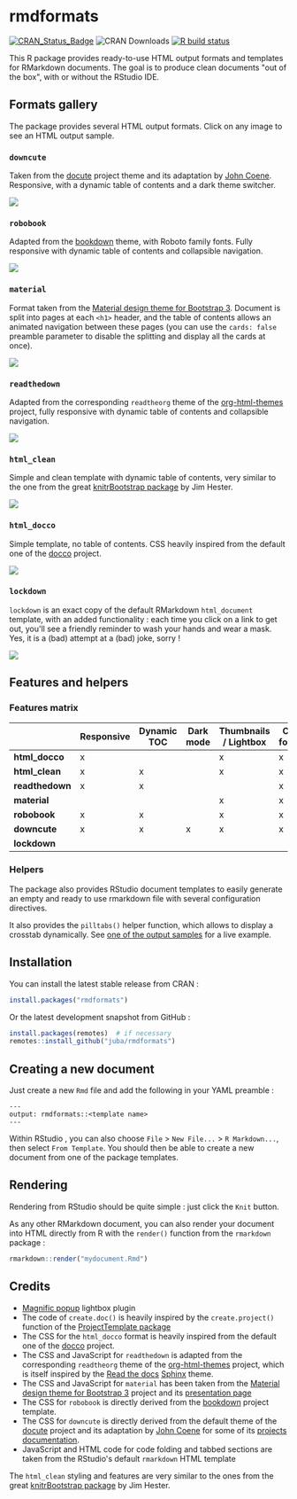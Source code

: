 # rmdformats

[![CRAN_Status_Badge](http://www.r-pkg.org/badges/version-ago/rmdformats)](https://cran.r-project.org/package=rmdformats)
![CRAN Downloads](http://cranlogs.r-pkg.org/badges/last-month/rmdformats)
[![R build status](https://github.com/juba/rmdformats/workflows/R-CMD-check/badge.svg)](https://github.com/juba/rmdformats/actions?query=workflow%3AR-CMD-check)


This R package provides ready-to-use HTML output formats and templates for
RMarkdown documents. The goal is to produce clean documents "out of the box",
with or without the RStudio IDE.

## Formats gallery

The package provides several HTML output formats. Click on any image to see an HTML output sample.

### `downcute` 

Taken from the [docute](https://docute.org) project theme and its adaptation by [John Coene](https://twitter.com/jdatap). Responsive, with a dynamic table of contents and a dark theme switcher.

[![](tools/screenshots/downcute.png)](https://cdn.rawgit.com/juba/rmdformats/master/resources/examples/downcute/downcute.html)



### `robobook`

Adapted from the [bookdown](https://bookdown.org/) theme, with Roboto family fonts. Fully responsive with dynamic table of contents and collapsible navigation.

[![](tools/screenshots/robobook.png)](https://cdn.rawgit.com/juba/rmdformats/master/resources/examples/robobook/robobook.html)


### `material` 

Format taken from the [Material design theme for Bootstrap 3](https://github.com/FezVrasta/bootstrap-material-design). Document is split into pages at each `<h1>` header, and the table of contents allows an animated navigation between these pages (you can use the `cards: false` preamble parameter to disable the splitting and display all the cards at once).

[![](tools/screenshots/material.png)](https://cdn.rawgit.com/juba/rmdformats/master/resources/examples/material/material.html)


### `readthedown`

Adapted from the corresponding `readtheorg` theme of the [org-html-themes](https://github.com/fniessen/org-html-themes) project, fully responsive with dynamic table of contents and collapsible navigation.

[![](tools/screenshots/readthedown.png)](https://cdn.rawgit.com/juba/rmdformats/master/resources/examples/readthedown/readthedown.html)

### `html_clean` 

Simple and clean template with dynamic table of contents, very similar to the one from the great [knitrBootstrap package](https://github.com/jimhester/knitrBootstrap) by Jim
Hester.

[![](tools/screenshots/html_clean.png)](https://cdn.rawgit.com/juba/rmdformats/master/resources/examples/html_clean/html_clean_sample.html)


### `html_docco` 

Simple template, no table of contents. CSS heavily inspired from the default one of the [docco](https://jashkenas.github.io/docco/) project.

[![](tools/screenshots/html_docco.png)](https://cdn.rawgit.com/juba/rmdformats/master/resources/examples/html_docco/html_docco_sample.html)

### `lockdown`

`lockdown` is an exact copy of the default RMarkdown `html_document` template, with an added functionality : each time you click on a link to get out, you'll see a friendly reminder to wash your hands and wear a mask. Yes, it is a (bad) attempt at a (bad) joke, sorry !

[![](tools/screenshots/lockdown.png)](https://cdn.rawgit.com/juba/rmdformats/master/resources/examples/lockdown/lockdown.html)


## Features and helpers

### Features matrix


<table>
<thead>
    <tr>
    <th></th>
    <th>Responsive</th>
    <th>Dynamic TOC</th>
    <th>Dark mode</th>
    <th>Thumbnails / Lightbox</th>
    <th>Code folding</th>
    <th>Tabsets</th>
    <th>Bad joke</th>
    </tr>
</thead>
<tbody>
<tr>
<td><strong>html_docco</strong></td>
<td>x</td>
<td></td>
<td></td>
<td>x</td>
<td>x</td>
<td>x</td>
<td></td>
</tr>
<tr>
<td><strong>html_clean</strong></td>
<td>x</td>
<td>x</td>
<td></td>
<td>x</td>
<td>x</td>
<td>x</td>
<td></td>
</tr>
<tr>
<td><strong>readthedown</strong></td>
<td>x</td>
<td>x</td>
<td></td>
<td></td>
<td>x</td>
<td>x</td>
<td></td>
</tr>
<tr>
<td><strong>material</strong></td>
<td></td>
<td></td>
<td></td>
<td>x</td>
<td>x</td>
<td>x</td>
<td></td>
</tr>
<tr>
<td><strong>robobook</strong></td>
<td>x</td>
<td>x</td>
<td></td>
<td>x</td>
<td>x</td>
<td>x</td>
<td></td>
</tr>
<tr>
<td><strong>downcute</strong></td>
<td>x</td>
<td>x</td>
<td>x</td>
<td>x</td>
<td>x</td>
<td>x</td>
<td></td>
</tr>
<tr>
<td><strong>lockdown</strong></td>
<td></td>
<td></td>
<td></td>
<td></td>
<td></td>
<td></td>
<td>x</td>
</tr>
</tbody>
</table>



### Helpers

The package also provides RStudio document
templates to easily generate an empty and ready to use rmarkdown file with
several configuration directives.

It also provides the `pilltabs()` helper function, which allows to display a crosstab dynamically. See [one of the output samples](https://cdn.rawgit.com/juba/rmdformats/master/resources/examples/robobook/robobook.html#table) for a live example.


## Installation

You can install the latest stable release from CRAN :

```r
install.packages("rmdformats")
```

Or the latest development snapshot from GitHub :

```r
install.packages(remotes)  # if necessary
remotes::install_github("juba/rmdformats")
```

## Creating a new document

Just create a new `Rmd` file and add the following in your YAML preamble :

```
---
output: rmdformats::<template name>
---
```

Within RStudio , you can also choose `File` > `New File...` > `R Markdown...`, then select `From Template`. You should then be able to create a new document from one of the package templates.


## Rendering

Rendering from RStudio should be quite simple : just click the `Knit` button.

As any other RMarkdown document, you can also render your document into HTML directly from R with the `render()` function from the `rmarkdown` package :

```r
rmarkdown::render("mydocument.Rmd")
```


## Credits

- [Magnific popup](http://dimsemenov.com/plugins/magnific-popup/) lightbox plugin
- The code of `create.doc()` is heavily inspired by the `create.project()` function of the [ProjectTemplate package](http://projecttemplate.net/)
- The CSS for the `html_docco` format is heavily inspired from the default one of the [docco](https://jashkenas.github.io/docco/) project.
- The CSS and JavaScript for `readthedown` is adapted from the corresponding `readtheorg` theme of the [org-html-themes](https://github.com/fniessen/org-html-themes) project, which is itself inspired by the [Read the docs](https://readthedocs.org/) [Sphinx](http://sphinx-doc.org/) theme.
- The CSS and JavaScript for `material` has been taken from the [Material design theme for Bootstrap 3](https://github.com/FezVrasta/bootstrap-material-design) project and its [presentation page](https://fezvrasta.github.io/bootstrap-material-design/)
- The CSS for `robobook` is directly derived from the [bookdown](https://bookdown.org/) project template.
- The CSS for `downcute` is directly derived from the default theme of the [docute](https://docute.org) project and its adaptation by [John Coene](https://twitter.com/jdatap) for some of its [projects documentation](https://packer.john-coene.com/).
- JavaScript and HTML code for code folding and tabbed sections are taken from the RStudio's default `rmarkdown` HTML template

The `html_clean` styling and features are very similar to the ones from the great
[knitrBootstrap package](https://github.com/jimhester/knitrBootstrap) by Jim
Hester.
